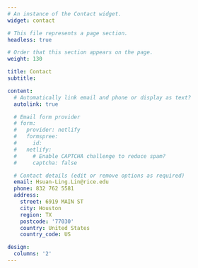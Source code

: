 ```yaml
---
# An instance of the Contact widget.
widget: contact

# This file represents a page section.
headless: true

# Order that this section appears on the page.
weight: 130

title: Contact
subtitle:

content:
  # Automatically link email and phone or display as text?
  autolink: true

  # Email form provider
  # form:
  #   provider: netlify
  #   formspree:
  #     id:
  #   netlify:
  #     # Enable CAPTCHA challenge to reduce spam?
  #     captcha: false

  # Contact details (edit or remove options as required)
  email: Hsuan-Ling.Lin@rice.edu
  phone: 832 762 5581
  address:
    street: 6919 MAIN ST
    city: Houston
    region: TX
    postcode: '77030'
    country: United States
    country_code: US

design:
  columns: '2'
---
```

